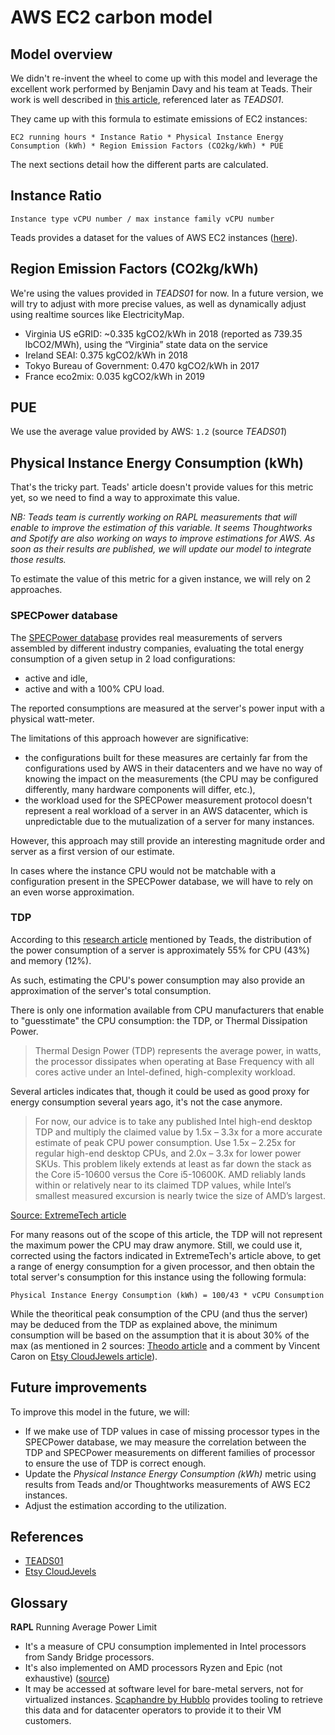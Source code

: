 # AWS EC2 carbon model

## Model overview
We didn't re-invent the wheel to come up with this model and leverage the excellent work performed by Benjamin Davy and his team at Teads. Their work is well described in [this article](https://teads-engineering-web.s3.eu-west-1.amazonaws.com/aws_instance_specifications.csv.zip), referenced later as _TEADS01_.

They came up with this formula to estimate emissions of EC2 instances:

```
EC2 running hours * Instance Ratio * Physical Instance Energy Consumption (kWh) * Region Emission Factors (CO2kg/kWh) * PUE
```

The next sections detail how the different parts are calculated.

## Instance Ratio
```
Instance type vCPU number / max instance family vCPU number
```

Teads provides a dataset for the values of AWS EC2 instances ([here](https://teads-engineering-web.s3.eu-west-1.amazonaws.com/aws\_instance\_specifications.csv.zip)).

## Region Emission Factors (CO2kg/kWh)

We're using the values provided in _TEADS01_ for now. In a future version, we will try to adjust with more precise values, as well as dynamically adjust using realtime sources like ElectricityMap.

- Virginia US eGRID: ~0.335 kgCO2/kWh in 2018 (reported as 739.35 lbCO2/MWh), using the “Virginia” state data on the service
- Ireland SEAI: 0.375 kgCO2/kWh in 2018
- Tokyo Bureau of Government: 0.470 kgCO2/kWh in 2017
- France eco2mix: 0.035 kgCO2/kWh in 2019

## PUE
We use the average value provided by AWS: `1.2` (source _TEADS01_)

## Physical Instance Energy Consumption (kWh)
That's the tricky part. Teads' article doesn't provide values for this metric yet, so we need to find a way to approximate this value.

_NB: Teads team is currently working on RAPL measurements that will enable to improve the estimation of this variable. It seems Thoughtworks and Spotify are also working on ways to improve estimations for AWS. As soon as their results are published, we will update our model to integrate those results._

To estimate the value of this metric for a given instance, we will rely on 2 approaches.

### SPECPower database

The [SPECPower database](https://www.spec.org/power_ssj2008/results/power_ssj2008.html) provides real measurements of servers assembled by different industry companies, evaluating the total energy consumption of a given setup in 2 load configurations:
- active and idle,
- active and with a 100% CPU load.

The reported consumptions are measured at the server's power input with a physical watt-meter. 

The limitations of this approach however are significative:
- the configurations built for these measures are certainly far from the configurations used by AWS in their datacenters and we have no way of knowing the impact on the measurements (the CPU may be configured differently, many hardware components will differ, etc.),
- the workload used for the SPECPower measurement protocol doesn't represent a real workload of a server in an AWS datacenter, which is unpredictable due to the mutualization of a server for many instances.

However, this approach may still provide an interesting magnitude order and server as a first version of our estimate.

In cases where the instance CPU would not be matchable with a configuration present in the SPECPower database, we will have to rely on an even worse approximation. 

### TDP

According to this [research article](https://www.spec.org/power_ssj2008/results/power_ssj2008.html) mentioned by Teads, the distribution of the power consumption of a server is approximately 55% for CPU (43%) and memory (12%).

As such, estimating the CPU's power consumption may also provide an approximation of the server's total consumption.

There is only one information available from CPU manufacturers that enable to "guesstimate" the CPU consumption: the TDP, or Thermal Dissipation Power.

> Thermal Design Power (TDP) represents the average power, in watts, the processor dissipates when operating at Base Frequency with all cores active under an Intel-defined, high-complexity workload.

Several articles indicates that, though it could be used as good proxy for energy consumption several years ago, it's not the case anymore.

  > For now, our advice is to take any published Intel high-end desktop TDP and multiply the claimed value by 1.5x – 3.3x for a more accurate estimate of peak CPU power consumption. Use 1.5x – 2.25x for regular high-end desktop CPUs, and 2.0x – 3.3x for lower power SKUs. This problem likely extends at least as far down the stack as the Core i5-10600 versus the Core i5-10600K. AMD reliably lands within or relatively near to its claimed TDP values, while Intel’s smallest measured excursion is nearly twice the size of AMD’s largest.
  
[Source: ExtremeTech article](https://www.extremetech.com/computing/319402-intels-desktop-tdps-no-longer-useful-to-predict-cpu-power-consumption)

For many reasons out of the scope of this article, the TDP will not represent the maximum power the CPU may draw anymore. Still, we could use it, corrected using the factors indicated in ExtremeTech's article above, to get a range of energy consumption for a given processor, and then obtain the total server's consumption for this instance using the following formula:

```
Physical Instance Energy Consumption (kWh) = 100/43 * vCPU Consumption
```

While the theoritical peak consumption of the CPU (and thus the server) may be deduced from the TDP as explained above, the minimum consumption will be based on the assumption that it is about 30% of the max (as mentioned in 2 sources: [Theodo article](https://blog.theodo.com/2020/09/power-api-deep-dive/) and a comment by Vincent Caron on [Etsy CloudJewels article](https://codeascraft.com/2020/04/23/cloud-jewels-estimating-kwh-in-the-cloud/)).

## Future improvements

To improve this model in the future, we will:

- If we make use of TDP values in case of missing processor types in the SPECPower database, we may measure the correlation between the TDP and SPECPower measurements on different families of processor to ensure the use of TDP is correct enough.
- Update the _Physical Instance Energy Consumption (kWh)_ metric using results from Teads and/or Thoughtworks measurements of AWS EC2 instances.
- Adjust the estimation according to the utilization.

## References

- [TEADS01](https://medium.com/teads-engineering/evaluating-the-carbon-footprint-of-a-software-platform-hosted-in-the-cloud-e716e14e060c)
- [Etsy CloudJevels](https://codeascraft.com/2020/04/23/cloud-jewels-estimating-kwh-in-the-cloud/)

## Glossary
**RAPL**
Running Average Power Limit
- It's a measure of CPU consumption implemented in Intel processors from Sandy Bridge processors. 
- It's also implemented on AMD processors Ryzen and Epic (not exhaustive) ([source](https://community.amd.com/t5/server-gurus-discussions/what-exact-parts-of-the-cpu-are-recorded-by-the-rapl-registers/td-p/73498))
- It may be accessed at software level for bare-metal servers, not for virtualized instances. [Scaphandre by Hubblo](https://github.com/hubblo-org/scaphandre/) provides tooling to retrieve this data and for datacenter operators to provide it to their VM customers.